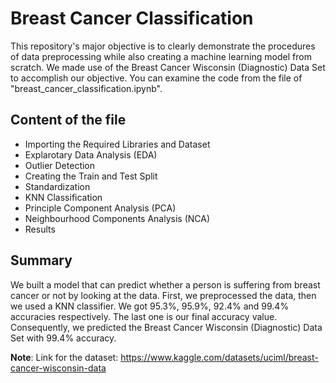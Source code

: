 # Breast Cancer Classification

This repository's major objective is to clearly demonstrate the procedures of data preprocessing while also creating a machine learning model from scratch. We made use of the Breast Cancer Wisconsin (Diagnostic) Data Set to accomplish our objective. You can examine the code from the file of "breast_cancer_classification.ipynb".

## Content of the file

* Importing the Required Libraries and Dataset
* Explarotary Data Analysis (EDA)
* Outlier Detection
* Creating the Train and Test Split
* Standardization
* KNN Classification
* Principle Component Analysis (PCA)
* Neighbourhood Components Analysis (NCA)
* Results

## Summary

We built a model that can predict whether a person is suffering from breast cancer or not by looking at the data. First, we preprocessed the data, then we used a KNN classifier. We got 95.3%, 95.9%, 92.4% and 99.4% accuracies respectively. The last one is our final accuracy value. Consequently, we predicted the Breast Cancer Wisconsin (Diagnostic) Data Set with 99.4% accuracy.

**Note**: Link for the dataset: https://www.kaggle.com/datasets/uciml/breast-cancer-wisconsin-data
